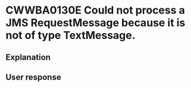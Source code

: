# CWWBA0130E Could not process a JMS RequestMessage because it is not of type TextMessage.

## Explanation

## User response